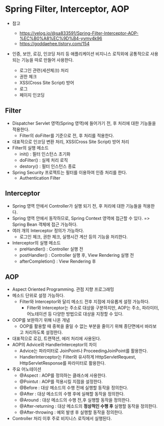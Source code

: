 # Spring Filter, Interceptor, AOP

- 참고
  - https://velog.io/@sa833591/Spring-Filter-Interceptor-AOP-%EC%B0%A8%EC%9D%B4-yvmv4k96
  - https://goddaehee.tistory.com/154

- 인증, 보안, 로깅, 인코딩 처리 등 애플리케이션 비지니스 로직외에 공통적으로 사용되는 기능을 따로 만들어 사용한다.
  - 로그인 관련(세션체크) 처리
  - 권한 체크
  - XSS(Cross Site Script) 방어
  - 로그
  - 페이지 인코딩

## Filter

- Dispatcher Servlet 영역(Spring 영역)에 들어가기 전, 후 처리에 대한 기능들을 적용한다.
  - Filter의 doFilter를 기준으로 전, 후 처리를 적용한다.
- 대표적으로 인코딩 변환 처리, XSS(Cross Site Script) 방어 처리
- Filter의 실행 메소드
  - init() : 필터 인스턴스 초기화
  - doFilter() : 실제 처리 로직
  - destory() : 필터 인스턴스 종료
- Spring Security 프로젝트는 필터를 이용하여 인증 처리를 한다.
  - Authentication Filter

## Interceptor

- Spring 영역 안에서 Controller가 실행 되기 전, 후 처리에 대한 기능들을 적용한다.
- Spring 영역 안에서 동작하므로, Spring Context 영역에 접근할 수 있다. => Spring Bean 객체에 접근 가능하다.
- 여러 개의 Interceptor 정의가 가능하다.
  - 로그인 체크, 권한 체크, 실행시간 계산 등의 기능을 처리한다.
- Interceptor의 실행 메소드
  - preHandler() : Controller 실행 전
  - postHandler() : Controller 실행 후, View Rendering 실행 전
  - afterCompletion() : View Rendering 후

## AOP

- Aspect Oriented Programming. 관점 지향 프로그래밍
- 메소드 단위로 설정 가능하다.
  - Filter와 Interceptor와 달리 메소드 전후 지점에 자유롭게 설정 가능하다.
    - Filter와 Interceptor는 주소로 대상을 구분하지만, AOP는 주소, 파라미터, 어노테이션 등 다양한 방법으로 대상을 지정할 수 있다.
- OOP를 보완하기 위해 나온 개념
  - OOP를 활용할 때 중복을 줄일 수 없는 부분을 줄이기 위해 종단면에서 바라보고 처리하도록 설정한다.
- 대표적으로 로깅, 트랜잭션, 에러 처리에 사용된다.
- AOP의 Advice와 HandlerInterceptor의 차이
  - Advice는 파라미터로 JoinPoint나 ProceedingJoinPoint를 활용한다.
  - HandlerInterceptor는 Filter와 유사하게 HttpServletRequest, HttpServletResponse를 파라미터로 활용한다.
- 주요 어노테이션
  - @Aspect : AOP를 정의하는 클래스에 사용한다.
  - @Pointut : AOP를 적용시킬 지점을 설정한다.
  - @Before : 대상 메소드의 수행 전에 실행할 동작을 정의한다.
  - @After : 대상 메소드의 수행 후에 실해할 동작을 정의한다.
  - @Around : 대상 메소드의 수행 전,후 실행할 동작을 정의한다.
  - @After-returning : 대상 메소드의 **정상적인 수행 후** 실행할 동작을 정의한다.
  - @After-throwing : 예외 발생 후 실행할 동작을 정의한다.
- Controller 처리 이후 주로 비지니스 로직에서 실행된다.